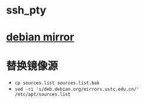 # ssh_pty
# [debian mirror](https://www.debian.org/mirror/sponsors)
# 替换镜像源
- `cp sources.list sources.list.bak`
- `sed -ri 's/deb.debian.org/mirrors.ustc.edu.cn/' /etc/apt/sources.list`
